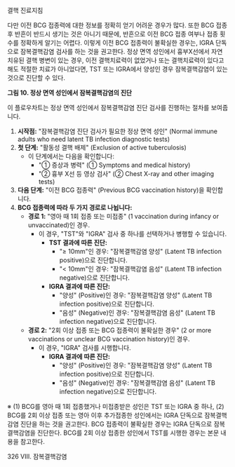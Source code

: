 결핵 진료지침

다만 이전 BCG 접종력에 대한 정보를 정확히 얻기 어려운 경우가 많다. 또한 BCG 접종 후 반흔이 반드시 생기는 것은 아니기 때문에, 반흔으로 이전 BCG 접종 여부나 접종 횟수를 정확하게 알기는 어렵다. 이렇게 이전 BCG 접종력이 불확실한 경우는, IGRA 단독으로 잠복결핵감염 검사를 하는 것을 권고한다. 정상 면역 성인에서 흉부X선에서 자연 치유된 결핵 병변이 있는 경우, 이전 결핵치료력이 없었거나 또는 결핵치료력이 있다고 해도 적절한 치료가 아니었다면, TST 또는 IGRA에서 양성인 경우 잠복결핵감염이 있는 것으로 진단할 수 있다.

**그림 10. 정상 면역 성인에서 잠복결핵감염의 진단**

이 플로우차트는 정상 면역 성인에서 잠복결핵감염 진단 검사를 진행하는 절차를 보여줍니다.
1.  **시작점:** "잠복결핵감염 진단 검사가 필요한 정상 면역 성인" (Normal immune adults who need latent TB infection diagnostic tests)
2.  **첫 단계:** "활동성 결핵 배제" (Exclusion of active tuberculosis)
    *   이 단계에서는 다음을 확인합니다:
        *   "① 증상과 병력" (① Symptoms and medical history)
        *   "② 흉부 X선 등 영상 검사" (② Chest X-ray and other imaging tests)
3.  **다음 단계:** "이전 BCG 접종력" (Previous BCG vaccination history)을 확인합니다.
4.  **BCG 접종력에 따라 두 가지 경로로 나뉩니다:**
    *   **경로 1:** "영아 때 1회 접종 또는 미접종" (1 vaccination during infancy or unvaccinated)인 경우.
        *   이 경우, "TST"와 "IGRA" 검사 중 하나를 선택하거나 병행할 수 있습니다.
            *   **TST 결과에 따른 진단:**
                *   "≥ 10mm"인 경우: "잠복결핵감염 양성" (Latent TB infection positive)으로 진단합니다.
                *   "< 10mm"인 경우: "잠복결핵감염 음성" (Latent TB infection negative)으로 진단합니다.
            *   **IGRA 결과에 따른 진단:**
                *   "양성" (Positive)인 경우: "잠복결핵감염 양성" (Latent TB infection positive)으로 진단합니다.
                *   "음성" (Negative)인 경우: "잠복결핵감염 음성" (Latent TB infection negative)으로 진단합니다.
    *   **경로 2:** "2회 이상 접종 또는 BCG 접종력이 불확실한 경우" (2 or more vaccinations or unclear BCG vaccination history)인 경우.
        *   이 경우, "IGRA" 검사를 시행합니다.
            *   **IGRA 결과에 따른 진단:**
                *   "양성" (Positive)인 경우: "잠복결핵감염 양성" (Latent TB infection positive)으로 진단합니다.
                *   "음성" (Negative)인 경우: "잠복결핵감염 음성" (Latent TB infection negative)으로 진단합니다.

※ (1) BCG를 영아 때 1회 접종했거나 미접종받은 성인은 TST 또는 IGRA 중 하나, (2) BCG를 2회 이상 접종 또는 영아 이후 추가접종한 성인에서는 IGRA 단독으로 잠복결핵감염 진단을 하는 것을 권고한다. BCG 접종력이 불확실한 경우는 IGRA 단독으로 잠복결핵감염을 진단한다. BCG를 2회 이상 접종한 성인에서 TST를 시행한 경우는 본문 내용을 참고한다.

<PAGE>326
VIII. 잠복결핵감염